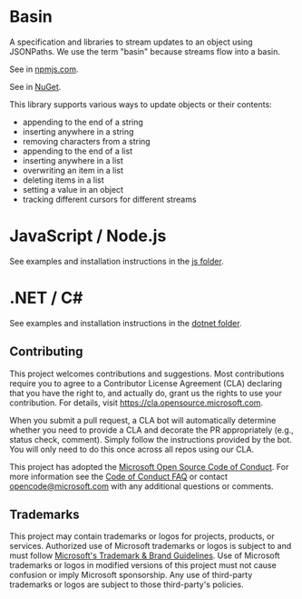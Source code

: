 # Basin
A specification and libraries to stream updates to an object using JSONPaths.
We use the term "basin" because streams flow into a basin.

See in [npmjs.com](https://www.npmjs.com/package/object-basin).

See in [NuGet](https://www.nuget.org/packages/ObjectBasin).

This library supports various ways to update objects or their contents:
* appending to the end of a string
* inserting anywhere in a string
* removing characters from a string
* appending to the end of a list
* inserting anywhere in a list
* overwriting an item in a list
* deleting items in a list
* setting a value in an object
* tracking different cursors for different streams

# JavaScript / Node.js
See examples and installation instructions in the [js folder](js/).

# .NET / C#
See examples and installation instructions in the [dotnet folder](dotnet/).

## Contributing

This project welcomes contributions and suggestions.  Most contributions require you to agree to a
Contributor License Agreement (CLA) declaring that you have the right to, and actually do, grant us
the rights to use your contribution. For details, visit https://cla.opensource.microsoft.com.

When you submit a pull request, a CLA bot will automatically determine whether you need to provide
a CLA and decorate the PR appropriately (e.g., status check, comment). Simply follow the instructions
provided by the bot. You will only need to do this once across all repos using our CLA.

This project has adopted the [Microsoft Open Source Code of Conduct](https://opensource.microsoft.com/codeofconduct/).
For more information see the [Code of Conduct FAQ](https://opensource.microsoft.com/codeofconduct/faq/) or
contact [opencode@microsoft.com](mailto:opencode@microsoft.com) with any additional questions or comments.

## Trademarks

This project may contain trademarks or logos for projects, products, or services. Authorized use of Microsoft 
trademarks or logos is subject to and must follow 
[Microsoft's Trademark & Brand Guidelines](https://www.microsoft.com/en-us/legal/intellectualproperty/trademarks/usage/general).
Use of Microsoft trademarks or logos in modified versions of this project must not cause confusion or imply Microsoft sponsorship.
Any use of third-party trademarks or logos are subject to those third-party's policies.
